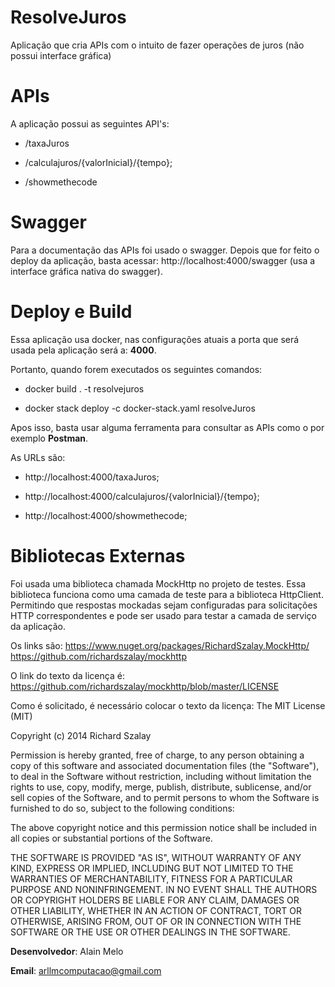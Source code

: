 
# ResolveJuros

Aplicação que cria APIs com o intuito de fazer operações de juros (não possui interface gráfica)

# APIs

A aplicação possui as seguintes API's:

- /taxaJuros

- /calculajuros/{valorInicial}/{tempo};

- /showmethecode

# Swagger

Para a documentação das APIs foi usado o swagger. Depois que for feito o deploy da aplicação, basta acessar: http://localhost:4000/swagger (usa a interface gráfica nativa do swagger).

# Deploy e Build

Essa aplicação usa docker, nas configurações atuais a porta que será usada pela aplicação será a: **4000**.

Portanto, quando forem executados os seguintes comandos:

- docker build . -t resolvejuros

- docker stack deploy -c docker-stack.yaml resolveJuros

Apos isso, basta usar alguma ferramenta para consultar as APIs como o por exemplo **Postman**.

As URLs são:

- http://localhost:4000/taxaJuros;

- http://localhost:4000/calculajuros/{valorInicial}/{tempo};

- http://localhost:4000/showmethecode;



# Bibliotecas Externas
Foi usada uma biblioteca chamada MockHttp no projeto de testes. Essa biblioteca funciona como uma camada de teste para a biblioteca HttpClient. Permitindo que respostas mockadas sejam configuradas para solicitações HTTP correspondentes e pode ser usado para testar a camada de serviço da aplicação.

Os links são:
https://www.nuget.org/packages/RichardSzalay.MockHttp/
https://github.com/richardszalay/mockhttp

O link do texto da licença é: https://github.com/richardszalay/mockhttp/blob/master/LICENSE

Como é solicitado, é necessário colocar o texto da licença:
The MIT License (MIT)

Copyright (c) 2014 Richard Szalay

Permission is hereby granted, free of charge, to any person obtaining a copy
of this software and associated documentation files (the "Software"), to deal
in the Software without restriction, including without limitation the rights
to use, copy, modify, merge, publish, distribute, sublicense, and/or sell
copies of the Software, and to permit persons to whom the Software is
furnished to do so, subject to the following conditions:

The above copyright notice and this permission notice shall be included in all
copies or substantial portions of the Software.

THE SOFTWARE IS PROVIDED "AS IS", WITHOUT WARRANTY OF ANY KIND, EXPRESS OR
IMPLIED, INCLUDING BUT NOT LIMITED TO THE WARRANTIES OF MERCHANTABILITY,
FITNESS FOR A PARTICULAR PURPOSE AND NONINFRINGEMENT. IN NO EVENT SHALL THE
AUTHORS OR COPYRIGHT HOLDERS BE LIABLE FOR ANY CLAIM, DAMAGES OR OTHER
LIABILITY, WHETHER IN AN ACTION OF CONTRACT, TORT OR OTHERWISE, ARISING FROM,
OUT OF OR IN CONNECTION WITH THE SOFTWARE OR THE USE OR OTHER DEALINGS IN THE
SOFTWARE.


**Desenvolvedor**: Alain Melo

**Email**: arllmcomputacao@gmail.com
